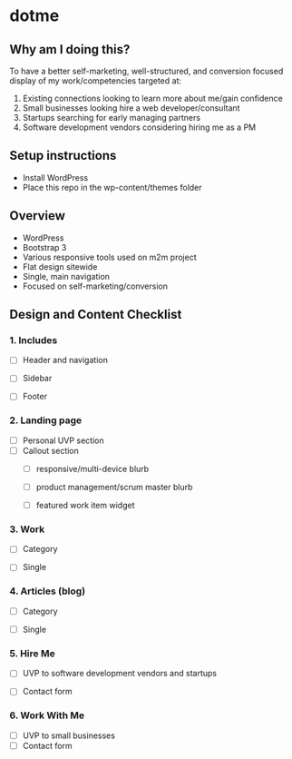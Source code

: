 dotme
==========

## Why am I doing this?
To have a better self-marketing, well-structured, and conversion focused display of my work/competencies targeted at:
1. Existing connections looking to learn more about me/gain confidence
2. Small businesses looking hire a web developer/consultant
3. Startups searching for early managing partners
4. Software development vendors considering hiring me as a PM


## Setup instructions
* Install WordPress
* Place this repo in the wp-content/themes folder


## Overview
* WordPress
* Bootstrap 3
* Various responsive tools used on m2m project
* Flat design sitewide
* Single, main navigation
* Focused on self-marketing/conversion


## Design and Content Checklist
### 1. Includes
- [ ] Header and navigation
- [ ] Sidebar
- [ ] Footer


### 2. Landing page
- [ ] Personal UVP section
- [ ] Callout section
	- [ ] responsive/multi-device blurb
	- [ ] product management/scrum master blurb
	- [ ] featured work item widget


### 3. Work
- [ ] Category
- [ ] Single 


### 4. Articles (blog)
- [ ] Category
- [ ] Single 


### 5. Hire Me
- [ ] UVP to software development vendors and startups
- [ ] Contact form


### 6. Work With Me
- [ ] UVP to small businesses
- [ ] Contact form
